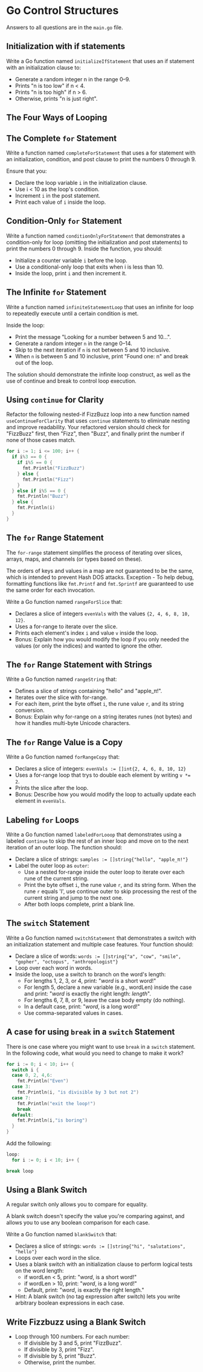 # Go Control Structures

Answers to all questions are in the `main.go` file.

## Initialization with if statements

Write a Go function named `initializeIfStatement` that uses an if statement with an initialization clause to:
  - Generate a random integer n in the range 0–9.
  - Prints "n is too low" if n < 4.
  - Prints "n is too high" if n > 6.
  - Otherwise, prints "n is just right".

## The Four Ways of Looping

## The Complete `for` Statement
Write a function named `completeForStatement` that uses a for statement with an initialization, condition, and post clause to print the numbers 0 through 9.

Ensure that you:
- Declare the loop variable `i` in the initialization clause.
- Use i < 10 as the loop's condition.
- Increment `i` in the post statement.
- Print each value of `i` inside the loop.

## Condition-Only `for` Statement
Write a function named `conditionOnlyForStatement` that demonstrates a condition-only for loop (omitting the initialization and post statements) to print the numbers 0 through 9. Inside the function, you should:

- Initialize a counter variable `i` before the loop.
- Use a conditional-only loop that exits when i is less than 10.
- Inside the loop, print `i` and then increment it.

## The Infinite `for` Statement
Write a function named `infiniteStatementLoop` that uses an infinite for loop to repeatedly execute until a certain condition is met.

Inside the loop:
- Print the message "Looking for a number between 5 and 10...".
- Generate a random integer `n` in the range 0–14.
- Skip to the next iteration if `n` is not between 5 and 10 inclusive.
- When `n` is between 5 and 10 inclusive, print "Found one: n" and break out of the loop.

The solution should demonstrate the infinite loop construct, as well as the use of continue and break to control loop execution.

## Using `continue` for Clarity
Refactor the following nested-if FizzBuzz loop into a new function named `useContinueForClarity` that uses `continue` statements to eliminate nesting and improve readability. Your refactored version should check for "FizzBuzz" first, then "Fizz", then "Buzz", and finally print the number if none of those cases match.

```go
for i := 1; i <= 100; i++ {
  if i%3 == 0 {
    if i%5 == 0 {
      fmt.Println("FizzBuzz")
    } else {
      fmt.Println("Fizz")
    }
  } else if i%5 == 0 {
    fmt.Println("Buzz")
  } else {
    fmt.Println(i)
  }
}
```

## The `for` Range Statement
The `for-range` statement simplifies the process of iterating over slices, arrays, maps, and channels (or types based on these).

The orders of keys and values in a map are not guaranteed to be the same, which is intended to prevent Hash DOS attacks.  Exception - To help debug, formatting functions like `fmt.Printf` and `fmt.Sprintf` are guaranteed to use the same order for each invocation.

Write a Go function named `rangeForSlice` that:
- Declares a slice of integers `evenVals` with the values `{2, 4, 6, 8, 10, 12}`.
- Uses a for-range to iterate over the slice.
- Prints each element's index `i` and value `v` inside the loop.
- Bonus: Explain how you would modify the loop if you only needed the values (or only the indices) and wanted to ignore the other.


## The `for` Range Statement with Strings
Write a Go function named `rangeString` that:
- Defines a slice of strings containing "hello" and "apple_π!".
- Iterates over the slice with for-range.
- For each item, print the byte offset `i`, the rune value `r`, and its string conversion.
- Bonus: Explain why for-range on a string iterates runes (not bytes) and how it handles multi-byte Unicode characters.

## The `for` Range Value is a Copy
Write a Go function named `forRangeCopy` that:

- Declares a slice of integers: `evenVals := []int{2, 4, 6, 8, 10, 12}`
- Uses a for-range loop that trys to double each element by writing `v *= 2`.
- Prints the slice after the loop.
- Bonus: Describe how you would modify the loop to actually update each element in `evenVals`.

## Labeling `for` Loops
Write a Go function named `labeledForLooop` that demonstrates using a labeled `continue` to skip the rest of an inner loop and move on to the next iteration of an outer loop. The function should:
- Declare a slice of strings: `samples := []string{"hello", "apple_π!"}`
- Label the outer loop as `outer`:
  - Use a nested for-range inside the outer loop to iterate over each rune of the current string.
  - Print the byte offset `i`, the rune value `r`, and its string form.
  When the rune `r` equals 'l', use continue outer to skip processing the rest of the current string and jump to the next one.
  - After both loops complete, print a blank line.

## The `switch` Statement
Write a Go function named `switchStatement` that demonstrates a switch with an initialization statement and multiple case features. Your function should:

- Declare a slice of words: `words := []string{"a", "cow", "smile", "gopher", "octopus", "anthropologist"}`
- Loop over each word in words.
- Inside the loop, use a switch to branch on the word's length:
  - For lengths 1, 2, 3, or 4, print: "*word* is a short word!"
  - For length 5, declare a new variable (e.g., wordLen) inside the case and print: "*word* is exactly the right length: *length*".
  - For lengths 6, 7, 8, or 9, leave the case body empty (do nothing).
  - In a default case, print: "*word*, is a long word!"
  - Use comma-separated values in cases.

## A case for using `break` in a `switch` Statement
There is one case where you might want to use `break` in a `switch` statement. In the following code, what would you need to change to make it work?

```go
for i := 0; i < 10; i++ {
  switch i {
  case 0, 2, 4,6:
    fmt.Println("Even")
  case 3:
    fmt.Println(i, "is divisible by 3 but not 2")
  case 7:
    fmt.Println("exit the loop!")
    break
  default:
    fmt.Println(i,"is boring")
  }
}
```

Add the following:
```go
loop:
  for i := 0; i < 10; i++ {

break loop
```

## Using a Blank Switch
A regular switch only allows you to compare for equality.

A blank switch doesn't specify the value you're comparing against, and allows you to use any boolean comparison for each case.

Write a Go function named `blankSwitch` that:
- Declares a slice of strings: `words := []string{"hi", "salutations", "hello"}`
- Loops over each word in the slice.
- Uses a blank switch with an initialization clause to perform logical tests on the word length:
  - if wordLen < 5, print: "*word*, is a short word!"
  - if wordLen > 10, print: "*word*, is a long word!"
  - Default, print: "*word*, is exactly the right length."
- Hint: A blank switch (no tag expression after switch) lets you write arbitrary boolean expressions in each case.

## Write Fizzbuzz using a Blank Switch
- Loop through 100 numbers.  For each number:
  - If divisible by 3 and 5, print "FizzBuzz".
  - If divisible by 3, print "Fizz".
  - If divisible by 5, print "Buzz".
  - Otherwise, print the number.
